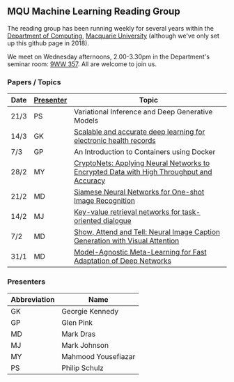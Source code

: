 ## MQU Machine Learning Reading Group



The reading group has been running weekly for several years within the
[Department of Computing](http://comp.mq.edu.au), [Macquarie University](https://www.mq.edu.au/) (although we've only set
up this github page in 2018).

We meet on Wednesday afternoons, 2.00-3.30pm in the Department's
seminar room: [9WW
357](https://www.mq.edu.au/about/contacts-and-maps/maps).  All are
welcome to join us.

### Papers / Topics

Date | [Presenter](#presenters) | Topic
---- | --------- | -----
21/3 | PS | Variational Inference and Deep Generative Models
14/3 | GK | [Scalable and accurate deep learning for electronic health records](https://arxiv.org/abs/1801.07860)
7/3 | GP | An Introduction to Containers using Docker
28/2 | MY | [CryptoNets: Applying Neural Networks to Encrypted Data with High Throughput and Accuracy](http://proceedings.mlr.press/v48/gilad-bachrach16.pdf)
21/2 | MD | [Siamese Neural Networks for One-shot Image Recognition](https://www.cs.cmu.edu/~rsalakhu/papers/oneshot1.pdf)
14/2 | MJ | [Key-value retrieval networks for task-oriented dialogue](https://arxiv.org/abs/1705.05414)
7/2 | MD | [Show, Attend and Tell: Neural Image Caption Generation with Visual Attention](https://arxiv.org/abs/1502.03044)
31/1 | MD | [Model-Agnostic Meta-Learning for Fast Adaptation of Deep Networks](https://arxiv.org/abs/1703.03400)

### Presenters

Abbreviation | Name
------------ | ----
GK | Georgie Kennedy
GP | Glen Pink
MD | Mark Dras
MJ | Mark Johnson
MY | Mahmood Yousefiazar
PS | Philip Schulz
